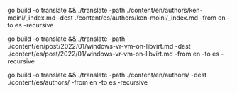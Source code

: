 go build -o translate && ./translate -path ./content/en/authors/ken-moini/_index.md -dest ./content/es/authors/ken-moini/_index.md -from en -to es -recursive

go build -o translate && ./translate -path ./content/en/post/2022/01/windows-vr-vm-on-libvirt.md -dest ./content/es/post/2022/01/windows-vr-vm-on-libvirt.md -from en -to es -recursive

go build -o translate && ./translate -path ./content/en/authors/ -dest ./content/es/authors/ -from en -to es -recursive